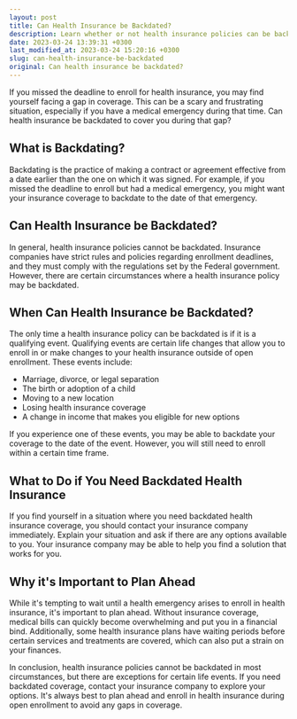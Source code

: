 ```yaml
---
layout: post
title: Can Health Insurance be Backdated?
description: Learn whether or not health insurance policies can be backdated, what to do if needed, and why it's important not to wait until an emergency arises.
date: 2023-03-24 13:39:31 +0300
last_modified_at: 2023-03-24 15:20:16 +0300
slug: can-health-insurance-be-backdated
original: Can health insurance be backdated?
---
```

If you missed the deadline to enroll for health insurance, you may find yourself facing a gap in coverage. This can be a scary and frustrating situation, especially if you have a medical emergency during that time. Can health insurance be backdated to cover you during that gap?

## What is Backdating?

Backdating is the practice of making a contract or agreement effective from a date earlier than the one on which it was signed. For example, if you missed the deadline to enroll but had a medical emergency, you might want your insurance coverage to backdate to the date of that emergency.

## Can Health Insurance be Backdated?

In general, health insurance policies cannot be backdated. Insurance companies have strict rules and policies regarding enrollment deadlines, and they must comply with the regulations set by the Federal government. However, there are certain circumstances where a health insurance policy may be backdated.

## When Can Health Insurance be Backdated?

The only time a health insurance policy can be backdated is if it is a qualifying event. Qualifying events are certain life changes that allow you to enroll in or make changes to your health insurance outside of open enrollment. These events include:

* Marriage, divorce, or legal separation
* The birth or adoption of a child
* Moving to a new location
* Losing health insurance coverage
* A change in income that makes you eligible for new options

If you experience one of these events, you may be able to backdate your coverage to the date of the event. However, you will still need to enroll within a certain time frame.

## What to Do if You Need Backdated Health Insurance

If you find yourself in a situation where you need backdated health insurance coverage, you should contact your insurance company immediately. Explain your situation and ask if there are any options available to you. Your insurance company may be able to help you find a solution that works for you.

## Why it's Important to Plan Ahead

While it's tempting to wait until a health emergency arises to enroll in health insurance, it's important to plan ahead. Without insurance coverage, medical bills can quickly become overwhelming and put you in a financial bind. Additionally, some health insurance plans have waiting periods before certain services and treatments are covered, which can also put a strain on your finances.

In conclusion, health insurance policies cannot be backdated in most circumstances, but there are exceptions for certain life events. If you need backdated coverage, contact your insurance company to explore your options. It's always best to plan ahead and enroll in health insurance during open enrollment to avoid any gaps in coverage.